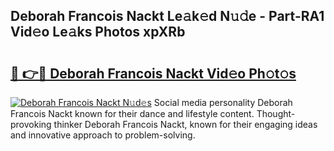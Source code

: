 ## Deborah Francois Nackt Le𝚊k𝚎d N𝚞𝚍e - Part-RA1 Vid𝚎o Le𝚊ks Photos xpXRb

# <h2><a href="http://fb6vex.evod.top/?m=Deborah+Francois+Nackt">🔗 👉🔴 Deborah Francois Nackt Vid𝚎o Ph𝚘t𝚘s</a></h2>

[![Deborah Francois Nackt N𝚞d𝚎s](https://i.imgur.com/8V9OHl7.gif)](http://fb6vex.evod.top/?m=Deborah+Francois+Nackt)
Social media personality Deborah Francois Nackt known for their dance and lifestyle content. Thought-provoking thinker Deborah Francois Nackt, known for their engaging ideas and innovative approach to problem-solving. 
